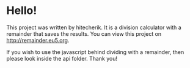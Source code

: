 # Hello!

This project was written by hitecherik. It is a division calculator with a remainder that saves the results. You can view this project on http://remainder.eu5.org.

If you wish to use the javascript behind dividing with a remainder, then please look inside the api folder. Thank you!